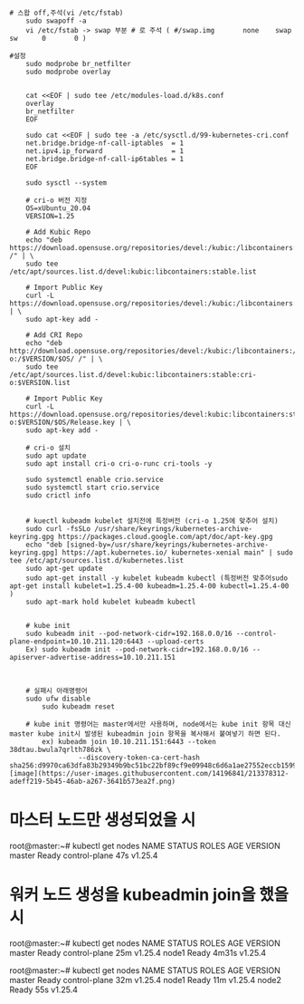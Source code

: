 	# 스왑 off,주석(vi /etc/fstab)
		sudo swapoff -a
		vi /etc/fstab -> swap 부분 # 로 주석 ( #/swap.img       none    swap    sw      0       0 )
		
	#설정
		sudo modprobe br_netfilter
		sudo modprobe overlay
		
		
		cat <<EOF | sudo tee /etc/modules-load.d/k8s.conf
		overlay
		br_netfilter
		EOF
		
		sudo cat <<EOF | sudo tee -a /etc/sysctl.d/99-kubernetes-cri.conf
		net.bridge.bridge-nf-call-iptables  = 1
		net.ipv4.ip_forward                 = 1
		net.bridge.bridge-nf-call-ip6tables = 1
		EOF
		
		sudo sysctl --system
		
		# cri-o 버전 지정
		OS=xUbuntu_20.04
		VERSION=1.25
		
		# Add Kubic Repo
		echo "deb https://download.opensuse.org/repositories/devel:/kubic:/libcontainers:/stable/$OS/ /" | \
		sudo tee /etc/apt/sources.list.d/devel:kubic:libcontainers:stable.list
		
		# Import Public Key
		curl -L https://download.opensuse.org/repositories/devel:/kubic:/libcontainers:/stable/$OS/Release.key | \
		sudo apt-key add -
		
		# Add CRI Repo
		echo "deb http://download.opensuse.org/repositories/devel:/kubic:/libcontainers:/stable:/cri-o:/$VERSION/$OS/ /" | \
		sudo tee /etc/apt/sources.list.d/devel:kubic:libcontainers:stable:cri-o:$VERSION.list
		
		# Import Public Key
		curl -L https://download.opensuse.org/repositories/devel:kubic:libcontainers:stable:cri-o:$VERSION/$OS/Release.key | \
		sudo apt-key add -
		
		# cri-o 설치
		sudo apt update
		sudo apt install cri-o cri-o-runc cri-tools -y
		
		sudo systemctl enable crio.service
		sudo systemctl start crio.service
		sudo crictl info
		
		
		# kuectl kubeadm kubelet 설치전에 특정버전 (cri-o 1.25에 맞추어 설치)
		sudo curl -fsSLo /usr/share/keyrings/kubernetes-archive-keyring.gpg https://packages.cloud.google.com/apt/doc/apt-key.gpg
		echo "deb [signed-by=/usr/share/keyrings/kubernetes-archive-keyring.gpg] https://apt.kubernetes.io/ kubernetes-xenial main" | sudo tee /etc/apt/sources.list.d/kubernetes.list
		sudo apt-get update
		sudo apt-get install -y kubelet kubeadm kubectl (특정버전 맞추어sudo apt-get install kubelet=1.25.4-00 kubeadm=1.25.4-00 kubectl=1.25.4-00 )
		sudo apt-mark hold kubelet kubeadm kubectl
		
		
		# kube init
		sudo kubeadm init --pod-network-cidr=192.168.0.0/16 --control-plane-endpoint=10.10.211.120:6443 --upload-certs
		Ex) sudo kubeadm init --pod-network-cidr=192.168.0.0/16 --apiserver-advertise-address=10.10.211.151
	
	
		
		# 실패시 아래명령어
		sudo ufw disable
            sudo kubeadm reset
	    
	    # kube init 명령어는 master에서만 사용하며, node에서는 kube init 항목 대신 master kube init시 발생된 kubeadmin join 항목을 복사해서 붙여넣기 하면 된다.
            ex) kubeadm join 10.10.211.151:6443 --token 38dtau.bwula7qrlth786zk \
                     --discovery-token-ca-cert-hash sha256:d9970ca63dfa83b29349b9bc51bc22bf89cf9e09948c6d6a1ae27552eccb1599![image](https://user-images.githubusercontent.com/14196841/213378312-adeff219-5b45-46ab-a267-3641b573ea2f.png)

# 마스터 노드만 생성되었을 시
root@master:~# kubectl get nodes
NAME     STATUS   ROLES           AGE   VERSION
master   Ready    control-plane   47s   v1.25.4

# 워커 노드 생성을 kubeadmin join을 했을 시
root@master:~# kubectl get nodes
NAME     STATUS   ROLES           AGE     VERSION
master   Ready    control-plane   25m     v1.25.4
node1    Ready    <none>          4m31s   v1.25.4
	
root@master:~# kubectl get nodes
NAME     STATUS   ROLES           AGE   VERSION
master   Ready    control-plane   32m   v1.25.4
node1    Ready    <none>          11m   v1.25.4
node2    Ready    <none>          55s   v1.25.4
